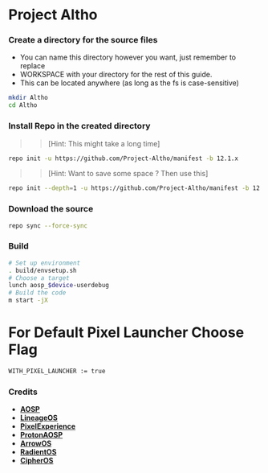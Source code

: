 # Project Altho

### Create a directory for the source files
* You can name this directory however you want, just remember to replace 
* WORKSPACE with your directory for the rest of this guide.
* This can be located anywhere (as long as the fs is case-sensitive)

```bash 
mkdir Altho 
cd Altho
```

### Install Repo in the created directory

>> [Hint: This might take a long time]

```bash
repo init -u https://github.com/Project-Altho/manifest -b 12.1.x
```

>> [Hint: Want to save some space ? Then use this]

```bash
repo init --depth=1 -u https://github.com/Project-Altho/manifest -b 12.1.x
```

### Download the source
```bash 
repo sync --force-sync
```

### Build
```bash
# Set up environment
. build/envsetup.sh
# Choose a target
lunch aosp_$device-userdebug
# Build the code
m start -jX
```
# For Default Pixel Launcher Choose Flag
```bash
WITH_PIXEL_LAUNCHER := true
```

### Credits
 * [**AOSP**](https://android.googlesource.com) 
 * [**LineageOS**](https://github.com/LineageOS) 
 * [**PixelExperience**](https://github.com/PixelExperience) 
 * [**ProtonAOSP**](https://github.com/ProtonAOSP)
 * [**ArrowOS**](https://github.com/ArrowOS)
 * [**RadientOS**](https://github.com/ProjectRadiant)
 * [**CipherOS**](https://github.com/CipherOS)
